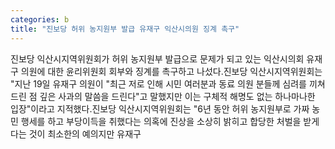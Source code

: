 ```yaml
---
categories: b
title: "진보당 허위 농지원부 발급 유재구 익산시의원 징계 촉구"
---
```

진보당 익산시지역위원회가 허위 농지원부 발급으로 문제가 되고 있는 익산시의회 유재구 의원에 대한 윤리위원회 회부와 징계를 촉구하고 나섰다.진보당 익산시지역위원회는 "지난 19일 유재구 의원이 "최근 저로 인해 시민 여러분과 동료 의원 분들께 심려를 끼쳐드린 점 깊은 사과의 말씀을 드린다"고 말했지만 이는 구체적 해명도 없는 하나마나한 입장"이라고 지적했다.진보당 익산시지역위원회는 "6년 동안 허위 농지원부로 가짜 농민 행세를 하고 부당이득을 취했다는 의혹에 진상을 소상히 밝히고 합당한 처벌을 받게 다는 것이 최소한의 예의지만 유재구